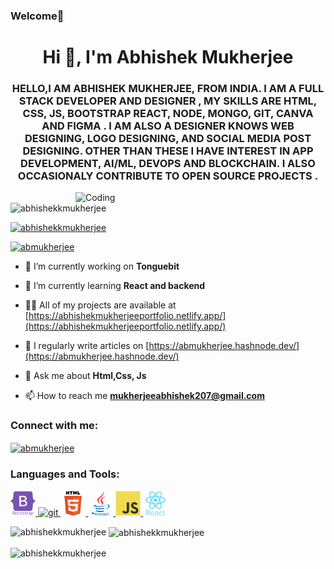 ### Welcome👋




<h1 align="center">Hi 👋, I'm Abhishek Mukherjee</h1>
<h3 align="center">HELLO,I AM ABHISHEK MUKHERJEE, FROM INDIA. I AM A FULL STACK DEVELOPER AND DESIGNER , MY SKILLS ARE HTML, CSS, JS, BOOTSTRAP REACT, NODE, MONGO, GIT, CANVA AND FIGMA . I AM ALSO A DESIGNER KNOWS WEB DESIGNING, LOGO DESIGNING, AND SOCIAL MEDIA POST DESIGNING. OTHER THAN THESE I HAVE INTEREST IN APP DEVELOPMENT, AI/ML, DEVOPS AND BLOCKCHAIN. I ALSO OCCASIONALY CONTRIBUTE TO OPEN SOURCE PROJECTS .</h3>

<img align="right" alt="Coding" width="400" src="https://c.tenor.com/flflC6GFzO8AAAAd/sultan-alrefaei-programmer.gif"> 


<p align="left"> <img src="https://komarev.com/ghpvc/?username=abhishekkmukherjee&label=Profile%20views&color=0e75b6&style=flat" alt="abhishekkmukherjee" /> </p>

<p align="left"> <a href="https://github.com/ryo-ma/github-profile-trophy"><img src="https://github-profile-trophy.vercel.app/?username=abhishekkmukherjee" alt="abhishekkmukherjee" /></a> </p>

<p align="left"> <a href="https://twitter.com/abmukherjee" target="blank"><img src="https://img.shields.io/twitter/follow/abmukherjee?logo=twitter&style=for-the-badge" alt="abmukherjee" /></a> </p>

- 🔭 I’m currently working on **Tonguebit**

- 🌱 I’m currently learning **React and backend**

- 👨‍💻 All of my projects are available at [https://abhishekmukherjeeportfolio.netlify.app/](https://abhishekmukherjeeportfolio.netlify.app/)

- 📝 I regularly write articles on [https://abmukherjee.hashnode.dev/](https://abmukherjee.hashnode.dev/)

- 💬 Ask me about **Html,Css, Js**

- 📫 How to reach me **mukherjeeabhishek207@gmail.com**

<h3 align="left">Connect with me:</h3>
<p align="left">
<a href="https://twitter.com/abmukherjee" target="blank"><img align="center" src="https://raw.githubusercontent.com/rahuldkjain/github-profile-readme-generator/master/src/images/icons/Social/twitter.svg" alt="abmukherjee" height="30" width="40" /></a>
</p>

<h3 align="left">Languages and Tools:</h3>
<p align="left"> <a href="https://getbootstrap.com" target="_blank" rel="noreferrer"> <img src="https://raw.githubusercontent.com/devicons/devicon/master/icons/bootstrap/bootstrap-plain-wordmark.svg" alt="bootstrap" width="40" height="40"/> </a> <a href="https://git-scm.com/" target="_blank" rel="noreferrer"> <img src="https://www.vectorlogo.zone/logos/git-scm/git-scm-icon.svg" alt="git" width="40" height="40"/> </a> <a href="https://www.w3.org/html/" target="_blank" rel="noreferrer"> <img src="https://raw.githubusercontent.com/devicons/devicon/master/icons/html5/html5-original-wordmark.svg" alt="html5" width="40" height="40"/> </a> <a href="https://www.java.com" target="_blank" rel="noreferrer"> <img src="https://raw.githubusercontent.com/devicons/devicon/master/icons/java/java-original.svg" alt="java" width="40" height="40"/> </a> <a href="https://developer.mozilla.org/en-US/docs/Web/JavaScript" target="_blank" rel="noreferrer"> <img src="https://raw.githubusercontent.com/devicons/devicon/master/icons/javascript/javascript-original.svg" alt="javascript" width="40" height="40"/> </a> <a href="https://reactjs.org/" target="_blank" rel="noreferrer"> <img src="https://raw.githubusercontent.com/devicons/devicon/master/icons/react/react-original-wordmark.svg" alt="react" width="40" height="40"/> </a> </p>

<p><img align="left" src="https://github-readme-stats.vercel.app/api/top-langs?username=abhishekkmukherjee&show_icons=true&locale=en&layout=compact" alt="abhishekkmukherjee" /></p>

<p>&nbsp;<img align="center" src="https://github-readme-stats.vercel.app/api?username=abhishekkmukherjee&show_icons=true&locale=en" alt="abhishekkmukherjee" /></p>

<p><img align="center" src="https://github-readme-streak-stats.herokuapp.com/?user=abhishekkmukherjee&" alt="abhishekkmukherjee" /></p>
